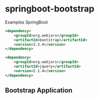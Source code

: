 # springboot-bootstrap
Examples SpringBoot


```xml
<dependency>
	<groupId>org.webjars</groupId>
	<artifactId>bootstrap</artifactId>
	<version>3.3.4</version>
</dependency>

<dependency>
	<groupId>org.webjars</groupId>
	<artifactId>jquery</artifactId>
	<version>2.1.4</version>
</dependency>
```

## Bootstrap Application
